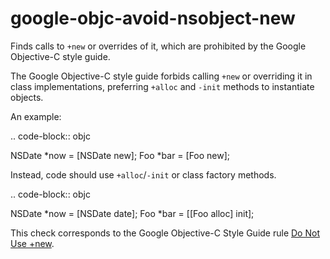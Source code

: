 google-objc-avoid-nsobject-new
==============================

Finds calls to `+new` or overrides of it, which are prohibited by the
Google Objective-C style guide.

The Google Objective-C style guide forbids calling `+new` or overriding
it in class implementations, preferring `+alloc` and `-init` methods to
instantiate objects.

An example:

.. code-block:: objc

NSDate *now = \[NSDate new\]; Foo *bar = \[Foo new\];

Instead, code should use `+alloc`/`-init` or class factory methods.

.. code-block:: objc

NSDate *now = \[NSDate date\]; Foo *bar = \[\[Foo alloc\] init\];

This check corresponds to the Google Objective-C Style Guide rule
[Do Not Use +new](https://google.github.io/styleguide/objcguide.html#do-not-use-new).
